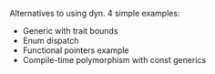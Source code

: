 Alternatives to using dyn. 4 simple examples:

- Generic with trait bounds
- Enum dispatch
- Functional pointers example
- Compile-time polymorphism with const generics